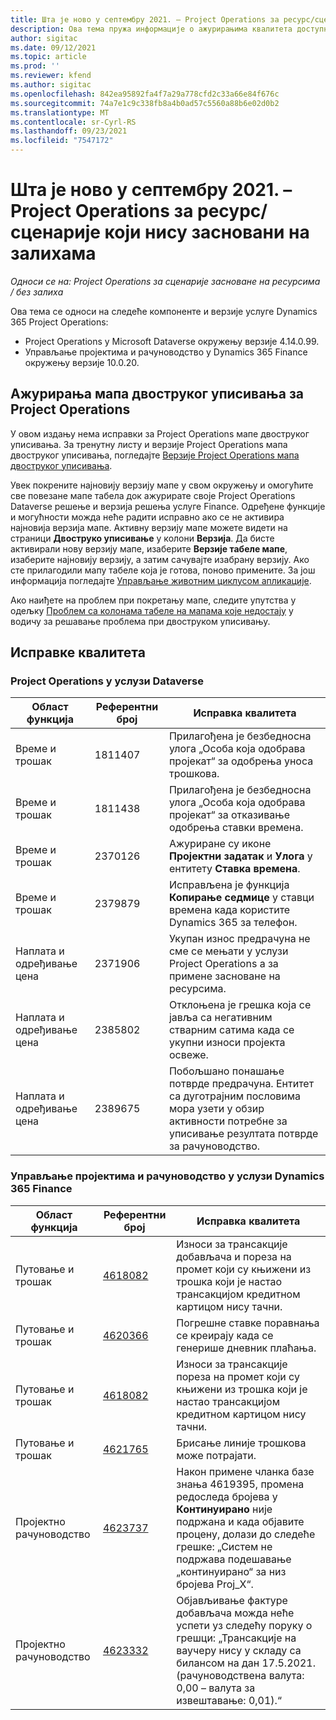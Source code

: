 ```yaml
---
title: Шта је ново у септембру 2021. – Project Operations за ресурс/сценарије који нису засновани на залихама
description: Ова тема пружа информације о ажурирањима квалитета доступним у издању Project Operations за септембар 2021. године за за сценарије засноване на ресурсима/материјалима који нису на залихама.
author: sigitac
ms.date: 09/12/2021
ms.topic: article
ms.prod: ''
ms.reviewer: kfend
ms.author: sigitac
ms.openlocfilehash: 842ea95892fa4f7a29a778cfd2c33a66e84f676c
ms.sourcegitcommit: 74a7e1c9c338fb8a4b0ad57c5560a88b6e02d0b2
ms.translationtype: MT
ms.contentlocale: sr-Cyrl-RS
ms.lasthandoff: 09/23/2021
ms.locfileid: "7547172"
---
```

# <a name="whats-new-september-2021---project-operations-for-resourcenon-stocked-based-scenarios"></a>Шта је ново у септембру 2021. – Project Operations за ресурс/сценарије који нису засновани на залихама

*Односи се на: Project Operations за сценарије засноване на ресурсима / без залиха*

Ова тема се односи на следеће компоненте и верзије услуге Dynamics 365 Project Operations:

   - Project Operations у Microsoft Dataverse окружењу верзије 4.14.0.99.
   - Управљање пројектима и рачуноводство у Dynamics 365 Finance окружењу верзије 10.0.20.

## <a name="project-operations-dual-write-maps-updates"></a>Ажурирања мапа двоструког уписивања за Project Operations

У овом издању нема исправки за Project Operations мапе двоструког уписивања. За тренутну листу и верзије Project Operations мапа двоструког уписивања, погледајте [Верзије Project Operations мапа двоструког уписивања](../environment/resource-dual-write-maps.md).

Увек покрените најновију верзију мапе у свом окружењу и омогућите све повезане мапе табела док ажурирате своје Project Operations Dataverse решење и верзија решења услуге Finance. Одређене функције и могућности можда неће радити исправно ако се не активира најновија верзија мапе. Активну верзију мапе можете видети на страници **Двоструко уписивање** у колони **Верзија**. Да бисте активирали нову верзију мапе, изаберите **Верзије табеле мапе**, изаберите најновију верзију, а затим сачувајте изабрану верзију. Ако сте прилагодили мапу табеле која је готова, поново примените. За још информација погледајте [Управљање животним циклусом апликације](/dynamics365/fin-ops-core/dev-itpro/data-entities/dual-write/app-lifecycle-management).

Ако наиђете на проблем при покретању мапе, следите упутства у одељку [Проблем са колонама табеле на мапама које недостају](/dynamics365/fin-ops-core/dev-itpro/data-entities/dual-write/dual-write-troubleshooting-finops-upgrades#missing-table-columns-issue-on-maps) у водичу за решавање проблема при двоструком уписивању.

## <a name="quality-updates"></a>Исправке квалитета

### <a name="project-operations-on-dataverse"></a>Project Operations у услузи Dataverse

| **Област функција** | **Референтни број** | **Исправка квалитета** |
| --- | --- | --- |
| Време и трошак | 1811407 | Прилагођена је безбедносна улога „Особа која одобрава пројекат“ за одобрења уноса трошкова. |
| Време и трошак | 1811438 | Прилагођена је безбедносна улога „Особа која одобрава пројекат“ за отказивање одобрења ставки времена. |
| Време и трошак | 2370126 | Ажуриране су иконе **Пројектни задатак** и **Улога** у ентитету **Ставка времена**. |
| Време и трошак | 2379879 | Исправљена је функција **Копирање седмице** у ставци времена када користите Dynamics 365 за телефон. |
| Наплата и одређивање цена | 2371906 | Укупан износ предрачуна не сме се мењати у услузи Project Operations а за примене засноване на ресурсима. |
| Наплата и одређивање цена | 2385802 | Отклоњена је грешка која се јавља са негативним стварним сатима када се укупни износи пројекта освеже. |
| Наплата и одређивање цена | 2389675 | Побољшано понашање потврде предрачуна. Ентитет са дуготрајним пословима мора узети у обзир активности потребне за уписивање резултата потврде за рачуноводство. |

### <a name="project-management-and-accounting-in-dynamics-365-finance"></a>Управљање пројектима и рачуноводство у услузи Dynamics 365 Finance

| Област функција | Референтни број | Исправка квалитета |
| --- | --- | --- |
| Путовање и трошак | [4618082](https://fix.lcs.dynamics.com/Issue/Details?kb=4618082&amp;bugId=583101&amp;dbType=3&amp;qc=9c85ac8ca1e5e9cd07fac9e9aa2cb0914724e28b86ad3339dacf7741f554c605) | Износи за трансакције добављача и пореза на промет који су књижени из трошка који је настао трансакцијом кредитном картицом нису тачни. |
| Путовање и трошак | [4620366](https://fix.lcs.dynamics.com/Issue/Details?kb=4620366&amp;bugId=579485&amp;dbType=3&amp;qc=e864789bd95505ea624c537d585bf113c2de60b97c88439d44693dbd85aa8e92) | Погрешне ставке поравнања се креирају када се генерише дневник плаћања. |
| Путовање и трошак | [4618082](https://fix.lcs.dynamics.com/Issue/Details?kb=4618082&amp;bugId=583101&amp;dbType=3&amp;qc=9c85ac8ca1e5e9cd07fac9e9aa2cb0914724e28b86ad3339dacf7741f554c605) | Износи за трансакције пореза на промет који су књижени из трошка који је настао трансакцијом кредитном картицом нису тачни. |
| Путовање и трошак | [4621765](https://fix.lcs.dynamics.com/Issue/Details?kb=4621765&amp;bugId=587306&amp;dbType=3&amp;qc=6fbfad0123d4e95eaf8d5a5a2f6c354577c991b7905c852ab02d1f94e728a876) | Брисање линије трошкова може потрајати. |
| Пројектно рачуноводство | [4623737](https://fix.lcs.dynamics.com/Issue/Details?kb=4623737&amp;bugId=598109&amp;dbType=3&amp;qc=4101fc5865201e21815299f2ff11ae46d5d5370510868df86c25ee09a8ca1a0c) | Након примене чланка базе знања 4619395, промена редоследа бројева у **Континуирано** није подржана и када објавите процену, долази до следеће грешке: „Систем не подржава подешавање „континуирано“ за низ бројева Proj_X“. |
| Пројектно рачуноводство | [4623332](https://fix.lcs.dynamics.com/Issue/Details?kb=4623332&amp;bugId=586034&amp;dbType=3&amp;qc=2f64bb1977c4a9c9dd2ce9de7e72230b86eca14b6295c5bbfb614ea97ad81caf) | Објављивање фактуре добављача можда неће успети уз следећу поруку о грешци: „Трансакције на ваучеру нису у складу са билансом на дан 17.5.2021. (рачуноводствена валута: 0,00 – валута за извештавање: 0,01).“ |

